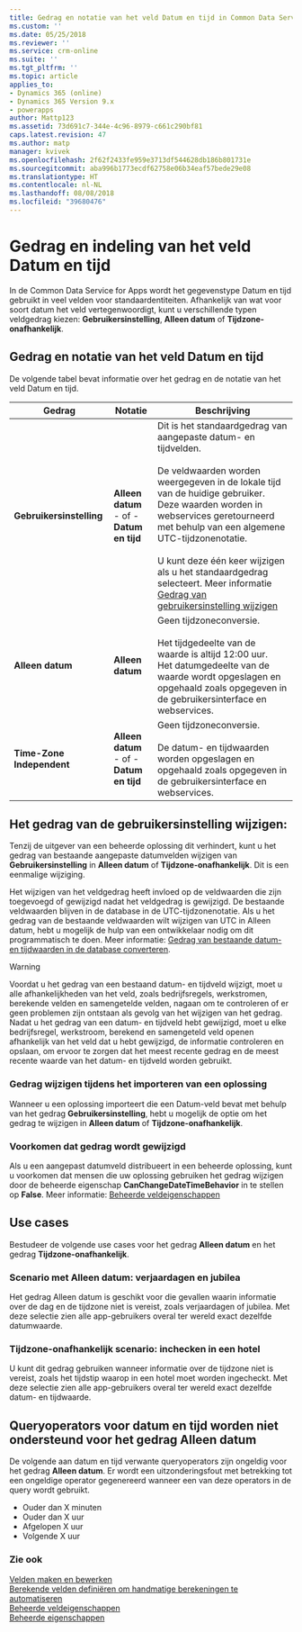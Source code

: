 ```yaml
---
title: Gedrag en notatie van het veld Datum en tijd in Common Data Service For Apps | MicrosoftDocs
ms.custom: ''
ms.date: 05/25/2018
ms.reviewer: ''
ms.service: crm-online
ms.suite: ''
ms.tgt_pltfrm: ''
ms.topic: article
applies_to:
- Dynamics 365 (online)
- Dynamics 365 Version 9.x
- powerapps
author: Mattp123
ms.assetid: 73d691c7-344e-4c96-8979-c661c290bf81
caps.latest.revision: 47
ms.author: matp
manager: kvivek
ms.openlocfilehash: 2f62f2433fe959e3713df544628db186b801731e
ms.sourcegitcommit: aba996b1773ecdf62758e06b34eaf57bede29e08
ms.translationtype: HT
ms.contentlocale: nl-NL
ms.lasthandoff: 08/08/2018
ms.locfileid: "39680476"
---
```

# <a name="behavior-and-format-of-the-date-and-time-field"></a>Gedrag en indeling van het veld Datum en tijd

In de Common Data Service for Apps wordt het gegevenstype Datum en tijd gebruikt in veel velden voor standaardentiteiten. Afhankelijk van wat voor soort datum het veld vertegenwoordigt, kunt u verschillende typen veldgedrag kiezen: **Gebruikersinstelling**, **Alleen datum** of **Tijdzone-onafhankelijk**.  
  
<a name="Behavior"></a>   

## <a name="date-and-time-field-behavior-and-format"></a>Gedrag en notatie van het veld Datum en tijd  

De volgende tabel bevat informatie over het gedrag en de notatie van het veld Datum en tijd.  
  
|Gedrag|Notatie|Beschrijving|  
|--------------|------------|-------------------------------|  
|**Gebruikersinstelling** |**Alleen datum**<br />- of -<br />**Datum en tijd**|Dit is het standaardgedrag van aangepaste datum- en tijdvelden.<br /><br />De veldwaarden worden weergegeven in de lokale tijd van de huidige gebruiker.<br />Deze waarden worden in webservices geretourneerd met behulp van een algemene UTC-tijdzonenotatie.<br /><br />U kunt deze één keer wijzigen als u het standaardgedrag selecteert. Meer informatie [Gedrag van gebruikersinstelling wijzigen](#change-user-local-behavior)|  
|**Alleen datum**|**Alleen datum**|Geen tijdzoneconversie.<br /><br />Het tijdgedeelte van de waarde is altijd 12:00 uur.<br />Het datumgedeelte van de waarde wordt opgeslagen en opgehaald zoals opgegeven in de gebruikersinterface en webservices.|  
|**Time-Zone Independent**|**Alleen datum**<br />- of -<br />**Datum en tijd**|Geen tijdzoneconversie.<br /><br />De datum- en tijdwaarden worden opgeslagen en opgehaald zoals opgegeven in de gebruikersinterface en webservices.|  

## <a name="change-user-local-behavior"></a>Het gedrag van de gebruikersinstelling wijzigen:

Tenzij de uitgever van een beheerde oplossing dit verhindert, kunt u het gedrag van bestaande aangepaste datumvelden wijzigen van **Gebruikersinstelling** in **Alleen datum** of **Tijdzone-onafhankelijk**. Dit is een eenmalige wijziging.

Het wijzigen van het veldgedrag heeft invloed op de veldwaarden die zijn toegevoegd of gewijzigd nadat het veldgedrag is gewijzigd. De bestaande veldwaarden blijven in de database in de UTC-tijdzonenotatie. Als u het gedrag van de bestaande veldwaarden wilt wijzigen van UTC in Alleen datum, hebt u mogelijk de hulp van een ontwikkelaar nodig om dit programmatisch te doen. Meer informatie: [Gedrag van bestaande datum- en tijdwaarden in de database converteren](/dynamics365/customer-engagement/developer/behavior-format-date-time-attribute#convert-behavior-of-existing-date-and-time-values-in-the-database). 

> [!WARNING]
> Voordat u het gedrag van een bestaand datum- en tijdveld wijzigt, moet u alle afhankelijkheden van het veld, zoals bedrijfsregels, werkstromen, berekende velden en samengetelde velden, nagaan om te controleren of er geen problemen zijn ontstaan als gevolg van het wijzigen van het gedrag. Nadat u het gedrag van een datum- en tijdveld hebt gewijzigd, moet u elke bedrijfsregel, werkstroom, berekend en samengeteld veld openen afhankelijk van het veld dat u hebt gewijzigd, de informatie controleren en opslaan, om ervoor te zorgen dat het meest recente gedrag en de meest recente waarde van het datum- en tijdveld worden gebruikt. 

### <a name="change-behavior-during-a-solution-import"></a>Gedrag wijzigen tijdens het importeren van een oplossing

Wanneer u een oplossing importeert die een Datum-veld bevat met behulp van het gedrag **Gebruikersinstelling**, hebt u mogelijk de optie om het gedrag te wijzigen in **Alleen datum** of **Tijdzone-onafhankelijk**.  

### <a name="prevent-changing-behavior"></a>Voorkomen dat gedrag wordt gewijzigd

Als u een aangepast datumveld distribueert in een beheerde oplossing, kunt u voorkomen dat mensen die uw oplossing gebruiken het gedrag wijzigen door de beheerde eigenschap **CanChangeDateTimeBehavior** in te stellen op **False**. Meer informatie: [Beheerde veldeigenschappen](set-managed-properties-metadata.md#field-managed-properties)
  
## <a name="use-cases"></a>Use cases

Bestudeer de volgende use cases voor het gedrag **Alleen datum** en het gedrag **Tijdzone-onafhankelijk**.

### <a name="date-only-scenario-birthdays-and-anniversaries"></a>Scenario met Alleen datum: verjaardagen en jubilea

Het gedrag Alleen datum is geschikt voor die gevallen waarin informatie over de dag en de tijdzone niet is vereist, zoals verjaardagen of jubilea. Met deze selectie zien alle app-gebruikers overal ter wereld exact dezelfde datumwaarde.  
  
### <a name="time-zone-independent-scenario-hotel-check-in"></a>Tijdzone-onafhankelijk scenario: inchecken in een hotel

U kunt dit gedrag gebruiken wanneer informatie over de tijdzone niet is vereist, zoals het tijdstip waarop in een hotel moet worden ingecheckt. Met deze selectie zien alle app-gebruikers overal ter wereld exact dezelfde datum- en tijdwaarde.  


## <a name="date-and-time-query-operators-not-supported-for-date-only-behavior"></a>Queryoperators voor datum en tijd worden niet ondersteund voor het gedrag Alleen datum  

De volgende aan datum en tijd verwante queryoperators zijn ongeldig voor het gedrag **Alleen datum**. Er wordt een uitzonderingsfout met betrekking tot een ongeldige operator gegenereerd wanneer een van deze operators in de query wordt gebruikt.  
  
- Ouder dan X minuten  
- Ouder dan X uur  
- Afgelopen X uur  
- Volgende X uur  

  
### <a name="see-also"></a>Zie ook

[Velden maken en bewerken](create-edit-fields.md)<br />
[Berekende velden definiëren om handmatige berekeningen te automatiseren](define-calculated-fields.md)<br />
[Beheerde veldeigenschappen](set-managed-properties-metadata.md#field-managed-properties)<br />
[Beheerde eigenschappen](solutions-overview.md#managed-properties)

